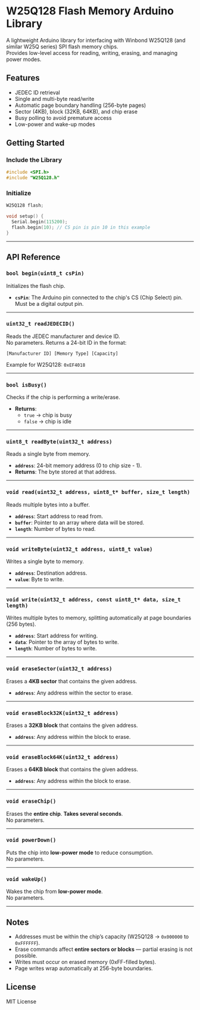 # W25Q128 Flash Memory Arduino Library

A lightweight Arduino library for interfacing with Winbond W25Q128 (and similar W25Q series) SPI flash memory chips.  
Provides low-level access for reading, writing, erasing, and managing power modes.

## Features

- JEDEC ID retrieval
- Single and multi-byte read/write
- Automatic page boundary handling (256-byte pages)
- Sector (4KB), block (32KB, 64KB), and chip erase
- Busy polling to avoid premature access
- Low-power and wake-up modes

## Getting Started

### Include the Library
```cpp
#include <SPI.h>
#include "W25Q128.h"
```

### Initialize
```cpp
W25Q128 flash;

void setup() {
  Serial.begin(115200);
  flash.begin(10); // CS pin is pin 10 in this example
}
```

---

## API Reference

### `bool begin(uint8_t csPin)`
Initializes the flash chip.

- **`csPin`**: The Arduino pin connected to the chip's CS (Chip Select) pin.  
  Must be a digital output pin.  

---

### `uint32_t readJEDECID()`
Reads the JEDEC manufacturer and device ID.  
No parameters. Returns a 24-bit ID in the format:

```
[Manufacturer ID] [Memory Type] [Capacity]
```
Example for W25Q128: `0xEF4018`

---

### `bool isBusy()`
Checks if the chip is performing a write/erase.

- **Returns**:  
  - `true` → chip is busy  
  - `false` → chip is idle  

---

### `uint8_t readByte(uint32_t address)`
Reads a single byte from memory.

- **`address`**: 24-bit memory address (0 to chip size - 1).  
- **Returns**: The byte stored at that address.

---

### `void read(uint32_t address, uint8_t* buffer, size_t length)`
Reads multiple bytes into a buffer.

- **`address`**: Start address to read from.  
- **`buffer`**: Pointer to an array where data will be stored.  
- **`length`**: Number of bytes to read.  

---

### `void writeByte(uint32_t address, uint8_t value)`
Writes a single byte to memory.

- **`address`**: Destination address.  
- **`value`**: Byte to write.  

---

### `void write(uint32_t address, const uint8_t* data, size_t length)`
Writes multiple bytes to memory, splitting automatically at page boundaries (256 bytes).

- **`address`**: Start address for writing.  
- **`data`**: Pointer to the array of bytes to write.  
- **`length`**: Number of bytes to write.  

---

### `void eraseSector(uint32_t address)`
Erases a **4KB sector** that contains the given address.

- **`address`**: Any address within the sector to erase.  

---

### `void eraseBlock32K(uint32_t address)`
Erases a **32KB block** that contains the given address.

- **`address`**: Any address within the block to erase.  

---

### `void eraseBlock64K(uint32_t address)`
Erases a **64KB block** that contains the given address.

- **`address`**: Any address within the block to erase.  

---

### `void eraseChip()`
Erases the **entire chip**. **Takes several seconds**.  
No parameters.

---

### `void powerDown()`
Puts the chip into **low-power mode** to reduce consumption.  
No parameters.  

---

### `void wakeUp()`
Wakes the chip from **low-power mode**.  
No parameters.

---

## Notes

- Addresses must be within the chip’s capacity (W25Q128 → `0x000000` to `0xFFFFFF`).
- Erase commands affect **entire sectors or blocks** — partial erasing is not possible.
- Writes must occur on erased memory (0xFF-filled bytes).
- Page writes wrap automatically at 256-byte boundaries.

## License
MIT License
